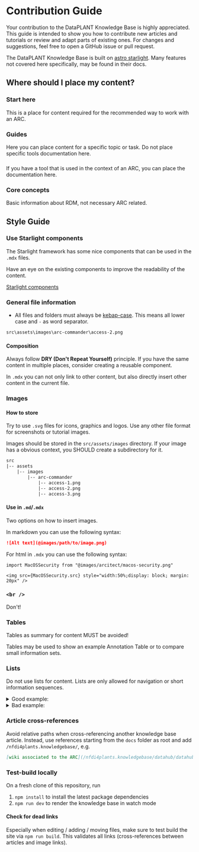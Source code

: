 # Contribution Guide

Your contribution to the DataPLANT Knowledge Base is highly appreciated. This guide is intended to show you how to contribute new articles and tutorials or review and adapt parts of existing ones. For changes and suggestions, feel free to open a GitHub issue or pull request.

The DataPLANT Knowledge Base is built on [astro starlight](https://starlight.astro.build). Many features not covered here specifically, may be found in their docs.

## Where should I place my content?

### Start here

This is a place for content required for the recommended way to work with an ARC.

### Guides

Here you can place content for a specific topic or task. Do not place specific tools documentation here.

### <specific-tool>

If you have a tool that is used in the context of an ARC, you can place the documentation here.

### Core concepts

Basic information about RDM, not necessary ARC related.

## Style Guide

### Use Starlight components

The Starlight framework has some nice components that can be used in the `.mdx` files.

Have an eye on the existing components to improve the readability of the content.

[Starlight components](https://starlight.astro.build/components/using-components/)

### General file information

- All files and folders must always be [kebap-case](https://developer.mozilla.org/en-US/docs/Glossary/Kebab_case). This means all lower case and `-` as word separator.

```txt title="Example"
src\assets\images\arc-commander\access-2.png
```

#### Composition

Always follow **DRY (Don't Repeat Yourself)** principle. If you have the same content in multiple places, consider creating a reusable component.

In `.mdx` you can not only link to other content, but also directly insert other content in the current file. 


### Images

#### How to store

Try to use `.svg` files for icons, graphics and logos. Use any other file format for screenshots or tutorial images.

Images should be stored in the `src/assets/images` directory. If your image has a obvious context, you SHOULD create a subdirectory for it. 

```txt title="Example"
src
|-- assets
    |-- images
        |-- arc-commander
            |-- access-1.png
            |-- access-2.png
            |-- access-3.png
```

#### Use in `.md`/`.mdx`

Two options on how to insert images. 

In markdown you can use the following syntax:

```md
![Alt text](@images/path/to/image.png)
```

For html in `.mdx` you can use the following syntax:

```mdx
import MacOSSecurity from "@images/arcitect/macos-security.png"

<img src={MacOSSecurity.src} style="width:50%;display: block; margin: 20px" />
```

### `<br />`

Don't!

### Tables

Tables as summary for content MUST be avoided!

Tables may be used to show an example Annotation Table or to compare small information sets.

### Lists

Do not use lists for content. Lists are only allowed for navigation or short information sequences.

<details>
<summary>Good example:</summary>

```md
Please explore the sections on the left to find guides on:

- adding building blocks to your annotation table
- filling cells with ontology terms
- using and creating templates
```
</details>

<details>
<summary>Bad example:</summary>

```md
### Addition of assays

- An assay may consist of experimentally measured data together with experimental protocols.
- An assay folder structure can be created by using `arc a init`. Under assays an assay folder named after the assay identifier is created which includes:
  - dataset
  - protocol
  - assay.isa.xlsx
  - README.md
- An existing assay can be registered to the investigation by using `arc a register`.
- To create the folder structure and afterwards register the new assay `arc a add` can be used. This command combines init and register.
```
</details>

### Article cross-references

Avoid relative paths when cross-referencing another knowledge base article.
Instead, use references starting from the `docs` folder as root and add `/nfdi4plants.knowledgebase/`, e.g.

```md
[wiki associated to the ARC](/nfdi4plants.knowledgebase/datahub/datahub-arc-wiki)
```

### Test-build locally

On a fresh clone of this repository, run 

1. `npm install` to install the latest package dependencies
2. `npm run dev` to render the knowledge base in watch mode

#### Check for dead links

Especially when editing / adding / moving files, make sure to test build the site via `npm run build`. 
This validates all links (cross-references between articles and image links). 

